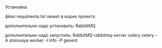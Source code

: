 Установка:

фйал requiments.txt лежит в корне проекта

дополнительно надо установить:
RabbitMQ

дополнительно надо запустить:
RabbitMQ rabbitmq-server
celery celery -A stolovaya worker -l info -P gevent
